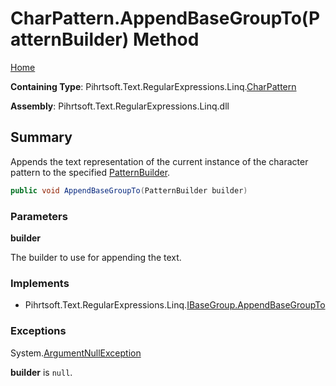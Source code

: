 # CharPattern\.AppendBaseGroupTo\(PatternBuilder\) Method

[Home](../../../../../../README.md)

**Containing Type**: Pihrtsoft\.Text\.RegularExpressions\.Linq\.[CharPattern](../README.md)

**Assembly**: Pihrtsoft\.Text\.RegularExpressions\.Linq\.dll

## Summary

Appends the text representation of the current instance of the character pattern to the specified [PatternBuilder](../../PatternBuilder/README.md)\.

```csharp
public void AppendBaseGroupTo(PatternBuilder builder)
```

### Parameters

**builder**

The builder to use for appending the text\.

### Implements

* Pihrtsoft\.Text\.RegularExpressions\.Linq\.[IBaseGroup.AppendBaseGroupTo](../../IBaseGroup/AppendBaseGroupTo/README.md)

### Exceptions

System\.[ArgumentNullException](https://docs.microsoft.com/en-us/dotnet/api/system.argumentnullexception)

**builder** is `null`\.

